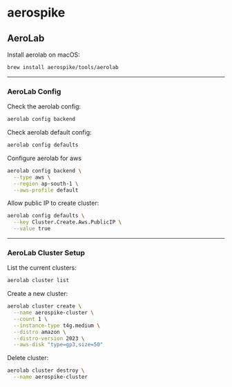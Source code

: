 # aerospike


## AeroLab

Install aerolab on macOS:
```bash
brew install aerospike/tools/aerolab
```

---

### AeroLab Config

Check the aerolab config:
```bash
aerolab config backend
```

Check aerolab default config:
```bash
aerolab config defaults
```

Configure aerolab for aws
```bash
aerolab config backend \
  --type aws \
  --region ap-south-1 \
  --aws-profile default
```

Allow public IP to create cluster:
```bash
aerolab config defaults \
  --key Cluster.Create.Aws.PublicIP \
  --value true
```

---

### AeroLab Cluster Setup

List the current clusters:
```bash
aerolab cluster list
```

Create a new cluster:
```bash
aerolab cluster create \
  --name aerospike-cluster \
  --count 1 \
  --instance-type t4g.medium \
  --distro amazon \
  --distro-version 2023 \
  --aws-disk "type=gp3,size=50"
```

Delete cluster:
```bash
aerolab cluster destroy \
  --name aerospike-cluster
```


